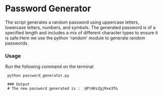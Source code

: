 # Password Generator
The script generates a random password using uppercase letters, lowercase letters, numbers, and symbols. The generated password is of a specified length and includes a mix of different character types to ensure it is safe.Here we use the python 'random' module to generate random passwords.
      
### Usage
Run the following command on the terminal
      
     python password_generator.py
     
     ### Output
     # The new password generated is :  @P)0KsZgjRxe3T&
